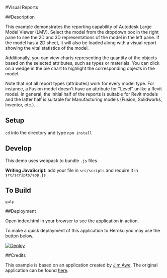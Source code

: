 #Visual Reports

##Description

This example demonstrates the reporting capability of Autodesk Large Model Viewer (LMV). Select the model from the dropdown box in the right pane to see the 2D and 3D representations of the model in the left pane. If the model has a 2D sheet, it will also be loaded along with a visual report showing the vital statistics of the model.

Additionally, you can view charts representing the quantity of the objects based on the selected attributes, such as types or materials. You can click on a wedge in the pie chart to highlight the corresponding objects in the model.

Note that not all report types (attributes) work for every model type. For instance, a Fusion model doesn't have an attribute for "Level" unlike a Revit model. In general, the initial half of the reports is suitable for Revit models and the latter half is suitable for Manufacturing models (Fusion, Solidworks, Inventor, etc.).

## Setup
`cd` into the directory and type `npm install`

## Develop
This demo uses webpack to bundle `.js` files

__Writing JavaScript__: add your file in `src/scripts` and require it in `src/scripts/app.js`

## To Build
`gulp`

##Deployment

Open index.html in your browser to see the application in action.

To make a quick deployment of this application to Heroku you may use the button below.

[![Deploy](https://www.herokucdn.com/deploy/button.png)](https://heroku.com/deploy)

##Credits

This example is based on an application created by [Jim Awe](https://github.com/JimAwe). The original application can be found [here](https://github.com/JimAwe/LmvNavTest).
